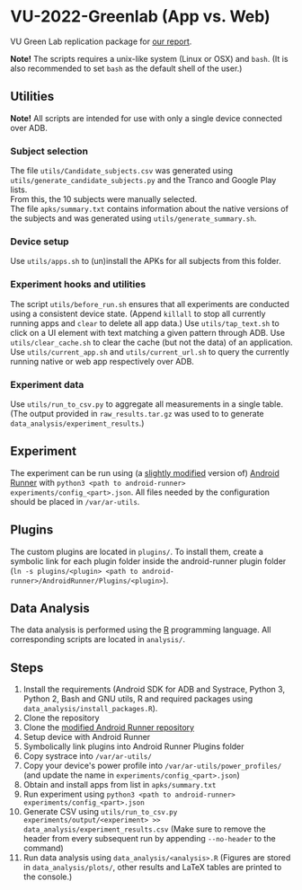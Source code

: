 # VU-2022-Greenlab (App vs. Web)
VU Green Lab replication package for [our report](https://www.overleaf.com/read/jcwgrxgxtrnb).

**Note!** The scripts requires a unix-like system (Linux or OSX) and `bash`. (It is also recommended to set `bash` as the default shell of the user.)

## Utilities
**Note!** All scripts are intended for use with only a single device connected over ADB.

### Subject selection
The file `utils/Candidate_subjects.csv` was generated using `utils/generate_candidate_subjects.py` and the Tranco and Google Play lists.  
From this, the 10 subjects were manually selected.  
The file `apks/summary.txt` contains information about the native versions of the subjects and was generated using `utils/generate_summary.sh`.

### Device setup
Use `utils/apps.sh` to (un)install the APKs for all subjects from this folder.  

### Experiment hooks and utilities
The script `utils/before_run.sh` ensures that all experiments are conducted using a consistent device state. (Append `killall` to stop all currently running apps and `clear` to delete all app data.)
Use `utils/tap_text.sh` to click on a UI element with text matching a given pattern through ADB.
Use `utils/clear_cache.sh` to clear the cache (but not the data) of an application.
Use `utils/current_app.sh` and `utils/current_url.sh` to query the currently running native or web app respectively over ADB.
### Experiment data
Use `utils/run_to_csv.py` to aggregate all measurements in a single table. (The output provided in `raw_results.tar.gz` was used to to generate `data_analysis/experiment_results`.) 

## Experiment
The experiment can be run using (a [slightly modified](https://github.com/rubenhorn/android-runner/commit/08efab9aa556a5662fee3227b6d6f468ee1a4d4f) version of) [Android Runner](https://github.com/S2-group/android-runner) with `python3 <path to android-runner> experiments/config_<part>.json`.
All files needed by the configuration should be placed in `/var/ar-utils`.

## Plugins
The custom plugins are located in `plugins/`.
To install them, create a symbolic link for each plugin folder inside the android-runner plugin folder (`ln -s plugins/<plugin> <path to android-runner>/AndroidRunner/Plugins/<plugin>`).

## Data Analysis
The data analysis is performed using the [R](https://www.r-project.org/) programming language.
All corresponding scripts are located in `analysis/`.

## Steps
1. Install the requirements (Android SDK for ADB and Systrace, Python 3, Python 2, Bash and GNU utils, R and required packages using `data_analysis/install_packages.R`).
2. Clone the repository
3. Clone the [modified Android Runner repository](https://github.com/rubenhorn/android-runner)
4. Setup device with Android Runner
5. Symbolically link plugins into Android Runner Plugins folder
6. Copy systrace into `/var/ar-utils/`
7. Copy your device's power profile into `/var/ar-utils/power_profiles/` (and update the name in `experiments/config_<part>.json`)
8. Obtain and install apps from list in `apks/summary.txt`
9. Run experiment using `python3 <path to android-runner> experiments/config_<part>.json`
10. Generate CSV using `utils/run_to_csv.py experiments/output/<experiment> >> data_analysis/experiment_results.csv` (Make sure to remove the header from every subsequent run by appending `--no-header` to the command)
11. Run data analysis using `data_analysis/<analysis>.R` (Figures are stored in `data_analysis/plots/`, other results and LaTeX tables are printed to the console.)

